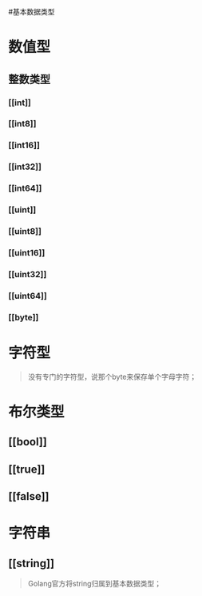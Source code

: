 #基本数据类型

# 数值型
## 整数类型
### [[int]]
### [[int8]]
### [[int16]]
### [[int32]]
### [[int64]]
### [[uint]]
### [[uint8]]
### [[uint16]]
### [[uint32]]
### [[uint64]]
### [[byte]]

# 字符型
> 没有专门的字符型，说那个byte来保存单个字母字符；

# 布尔类型
## [[bool]]
## [[true]]
## [[false]]

# 字符串
## [[string]]
> Golang官方将string归属到基本数据类型；


